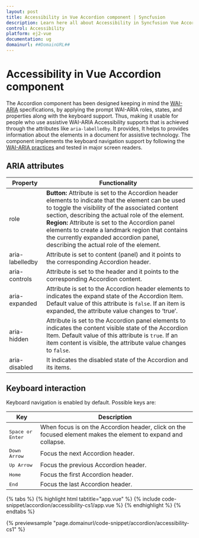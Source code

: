```yaml
---
layout: post
title: Accessibility in Vue Accordion component | Syncfusion
description: Learn here all about Accessibility in Syncfusion Vue Accordion component of Syncfusion Essential JS 2 and more.
control: Accessibility 
platform: ej2-vue
documentation: ug
domainurl: ##DomainURL##
---
```


# Accessibility in Vue Accordion component

The Accordion component has been designed keeping in mind the [WAI-ARIA](http://www.w3.org/WAI/PF/aria-practices/) specifications, by applying the prompt WAI-ARIA roles, states, and properties along with the keyboard support. Thus, making it usable for people who use assistive WAI-ARIA Accessibility supports that is achieved through the attributes like `aria-labelledby`. It provides, It helps to provides information about the elements in a document for assistive technology. The component implements the keyboard navigation support by following the [WAI-ARIA practices](https://www.w3.org/TR/wai-aria-practices/) and tested in major screen readers.

## ARIA attributes

<!-- markdownlint-disable MD033 -->
|    Property             |   Functionality                                      |
|-------------------------|------------------------------------------------------|
| role                 |**Button:** Attribute is set to the Accordion header elements to indicate that the element can be used to toggle the visibility of the associated content section, describing the actual role of the element.<br> **Region:** Attribute is set to the Accordion panel elements to create a landmark region that contains the currently expanded accordion panel, describing the actual role of the element. <br/>  |                                                                                                                                                                                                                                                         
| aria-labelledby      | Attribute is set to content (panel) and it points to the corresponding Accordion header.|                                                                                                                                                                                                                                                                                
| aria-controls        | Attribute is set to the header and it points to the corresponding Accordion content.  |                                                                                                                                                                                                                                                                    
| aria-expanded        | Attribute is set to the Accordion header elements to indicates the expand state of the Accordion Item. Default value of this attribute is `false`. If an item is expanded, the attribute value changes to ‘true’. |                                                                                                                                                                                                                                                                               
| aria-hidden          | Attribute is set to the Accordion panel elements to indicates the content visible state of the Accordion Item. Default value of this attribute is `true`. If an item content is visible, the attribute value changes to `false`. |                                                                                                                                                                                                                                                                              
| aria-disabled        | It indicates the disabled state of the Accordion and its items.      |    

## Keyboard interaction

Keyboard navigation is enabled by default. Possible keys are:

| Key           | Description                                                                         |
|---------------|-------------------------------------------------------------------------------------|
| <kbd>Space or Enter</kbd>    | When focus is on the Accordion header, click on the focused element makes the element to expand and collapse.                                                  |
| <kbd>Down Arrow</kbd>   | Focus the next Accordion header.                                                            |
| <kbd>Up Arrow</kbd>         | Focus the previous Accordion header. |
| <kbd>Home</kbd>           | Focus the first Accordion header.                                                                     |
| <kbd>End</kbd>   | Focus the last Accordion header.                                                |

{% tabs %}
{% highlight html tabtitle="app.vue" %}
{% include code-snippet/accordion/accessibility-cs1/app.vue %}
{% endhighlight %}
{% endtabs %}
        
{% previewsample "page.domainurl/code-snippet/accordion/accessibility-cs1" %}